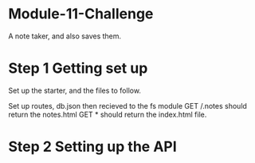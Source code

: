 # Module-11-Challenge
A note taker, and also saves them. 

# Step 1 Getting set up 
Set up the starter, and the files to follow. 

Set up routes, db.json then recieved to the fs module 
GET /.notes should return the notes.html
GET * should return the index.html file. 

# Step 2 Setting up the API
 

